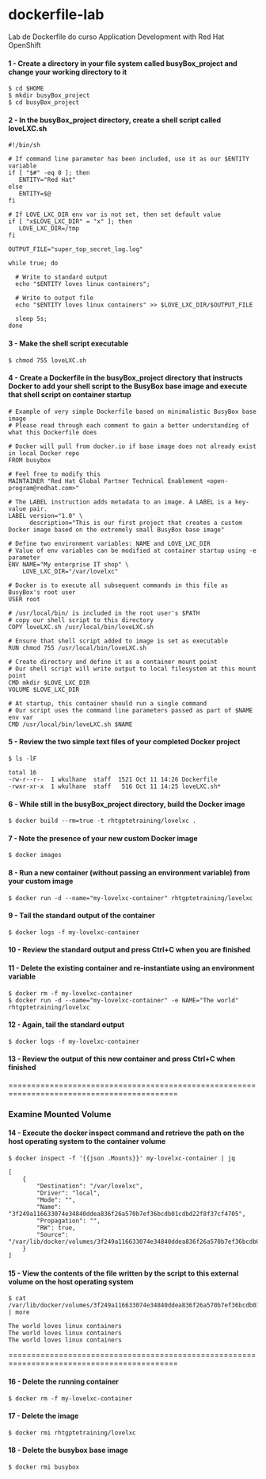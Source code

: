# dockerfile-lab
Lab de Dockerfile do curso Application Development with Red Hat OpenShift


#### 1 - Create a directory in your file system called busyBox_project and change your working directory to it
```
$ cd $HOME
$ mkdir busyBox_project
$ cd busyBox_project
```

#### 2 - In the busyBox_project directory, create a shell script called loveLXC.sh
```
#!/bin/sh

# If command line parameter has been included, use it as our $ENTITY variable
if [ "$#" -eq 0 ]; then
   ENTITY="Red Hat"
else
   ENTITY=$@
fi

# If LOVE_LXC_DIR env var is not set, then set default value
if [ "x$LOVE_LXC_DIR" = "x" ]; then
   LOVE_LXC_DIR=/tmp
fi

OUTPUT_FILE="super_top_secret_log.log"

while true; do

  # Write to standard output
  echo "$ENTITY loves linux containers";

  # Write to output file
  echo "$ENTITY loves linux containers" >> $LOVE_LXC_DIR/$OUTPUT_FILE

  sleep 5s;
done
```

#### 3 - Make the shell script executable
```
$ chmod 755 loveLXC.sh
```

#### 4 - Create a Dockerfile in the busyBox_project directory that instructs Docker to add your shell script to the BusyBox base image and execute that shell script on container startup
```
# Example of very simple Dockerfile based on minimalistic BusyBox base image
# Please read through each comment to gain a better understanding of what this Dockerfile does

# Docker will pull from docker.io if base image does not already exist in local Docker repo
FROM busybox

# Feel free to modify this
MAINTAINER "Red Hat Global Partner Technical Enablement <open-program@redhat.com>"

# The LABEL instruction adds metadata to an image. A LABEL is a key-value pair.
LABEL version="1.0" \
      description="This is our first project that creates a custom Docker image based on the extremely small BusyBox base image"

# Define two environment variables: NAME and LOVE_LXC_DIR
# Value of env variables can be modified at container startup using -e parameter
ENV NAME="My enterprise IT shop" \
    LOVE_LXC_DIR="/var/lovelxc"

# Docker is to execute all subsequent commands in this file as BusyBox's root user
USER root

# /usr/local/bin/ is included in the root user's $PATH
# copy our shell script to this directory
COPY loveLXC.sh /usr/local/bin/loveLXC.sh

# Ensure that shell script added to image is set as executable
RUN chmod 755 /usr/local/bin/loveLXC.sh

# Create directory and define it as a container mount point
# Our shell script will write output to local filesystem at this mount point
CMD mkdir $LOVE_LXC_DIR
VOLUME $LOVE_LXC_DIR

# At startup, this container should run a single command
# Our script uses the command line parameters passed as part of $NAME env var
CMD /usr/local/bin/loveLXC.sh $NAME
```

#### 5 - Review the two simple text files of your completed Docker project
```
$ ls -lF
```
```
total 16
-rw-r--r--  1 wkulhane  staff  1521 Oct 11 14:26 Dockerfile
-rwxr-xr-x  1 wkulhane  staff   516 Oct 11 14:25 loveLXC.sh*
```

#### 6 - While still in the busyBox_project directory, build the Docker image
```
$ docker build --rm=true -t rhtgptetraining/lovelxc .
```

#### 7 - Note the presence of your new custom Docker image
```
$ docker images
```

#### 8 - Run a new container (without passing an environment variable) from your custom image
```
$ docker run -d --name="my-lovelxc-container" rhtgptetraining/lovelxc
```

#### 9 - Tail the standard output of the container
```
$ docker logs -f my-lovelxc-container
```

#### 10 - Review the standard output and press Ctrl+C when you are finished


#### 11 - Delete the existing container and re-instantiate using an environment variable
```
$ docker rm -f my-lovelxc-container
$ docker run -d --name="my-lovelxc-container" -e NAME="The world" rhtgptetraining/lovelxc
```

#### 12 - Again, tail the standard output
```
$ docker logs -f my-lovelxc-container
```

#### 13 - Review the output of this new container and press Ctrl+C when finished   
   
   
===========================================================================================   

### Examine Mounted Volume


#### 14 - Execute the docker inspect command and retrieve the path on the host operating system to the container volume
```
$ docker inspect -f '{{json .Mounts}}' my-lovelxc-container | jq
```
```
[
    {
        "Destination": "/var/lovelxc",
        "Driver": "local",
        "Mode": "",
        "Name": "3f249a116633074e34840ddea836f26a570b7ef36bcdb01cdbd22f8f37cf4705",
        "Propagation": "",
        "RW": true,
        "Source": "/var/lib/docker/volumes/3f249a116633074e34840ddea836f26a570b7ef36bcdb01cdbd22f8f37cf4705/_data"
    }
]
```

#### 15 - View the contents of the file written by the script to this external volume on the host operating system
```
$ cat /var/lib/docker/volumes/3f249a116633074e34840ddea836f26a570b7ef36bcdb01cdbd22f8f37cf4705/_data/super_top_secret_log.log  | more
```
```
The world loves linux containers
The world loves linux containers
The world loves linux containers
```  

===========================================================================================   
   
   
#### 16 - Delete the running container
```
$ docker rm -f my-lovelxc-container
```
 
#### 17 - Delete the image
```
$ docker rmi rhtgptetraining/lovelxc
```

#### 18 - Delete the busybox base image
```
$ docker rmi busybox
```
